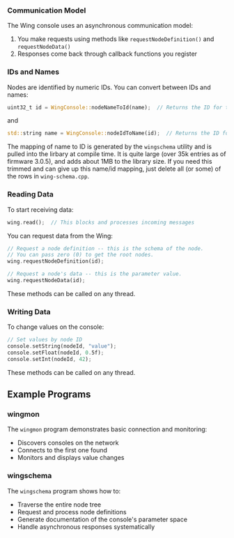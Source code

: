 
### Communication Model

The Wing console uses an asynchronous communication model:

1. You make requests using methods like `requestNodeDefinition()` and `requestNodeData()`
2. Responses come back through callback functions you register

### IDs and Names

Nodes are identified by numeric IDs. You can convert between IDs and names:

```rust
uint32_t id = WingConsole::nodeNameToId(name);  // Returns the ID for this node
```
and
```rust
std::string name = WingConsole::nodeIdToName(id);  // Returns the ID for this node
```

The mapping of name to ID is generated by the `wingschema` utility and is
pulled into the lirbary at compile time. It is quite large (over 35k entries as
of firmware 3.0.5), and adds about 1MB to the library size. If you need this
trimmed and can give up this name/id mapping, just delete all (or some) of the
rows in `wing-schema.cpp`.

### Reading Data

To start receiving data:

```rust
wing.read();  // This blocks and processes incoming messages
```

You can request data from the Wing:

```rust
// Request a node definition -- this is the schema of the node.
// You can pass zero (0) to get the root nodes.
wing.requestNodeDefinition(id);
```

```rust
// Request a node's data -- this is the parameter value.
wing.requestNodeData(id);
```

These methods can be called on any thread.

### Writing Data

To change values on the console:

```rust
// Set values by node ID
console.setString(nodeId, "value");
console.setFloat(nodeId, 0.5f);
console.setInt(nodeId, 42);
```

These methods can be called on any thread.

## Example Programs

### wingmon
The `wingmon` program demonstrates basic connection and monitoring:
- Discovers consoles on the network
- Connects to the first one found
- Monitors and displays value changes

### wingschema 
The `wingschema` program shows how to:
- Traverse the entire node tree
- Request and process node definitions
- Generate documentation of the console's parameter space
- Handle asynchronous responses systematically
